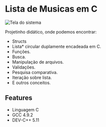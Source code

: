 # Lista de Musicas em C


![Tela do sistema](https://blogger.googleusercontent.com/img/b/R29vZ2xl/AVvXsEjdtKD9abz7VkKx_yvt7GsdN8Mm7aoIOO_Q6ZC_6q0R61EsiT0QQHHSfQ5saRxU9ur5q5nZg8t2i7Vgy_e2LkbU2hR3VX49DjY8ALRUoF0bo4PeqpCM-aRpuJxOXl0WDWu7ADx2JkCSYpQhuMMdAN2WO1kLH8xxlzhMO6sLeeioOwF_TqIFGTeHVK-DUjNB/s498/Screenshot_6.png)


Projetinho didático, onde podemos encontrar:

- Structs
- Lista* circular duplamente encadeada em C.
- Funções.
- Busca.
- Manipulação de arquivos.
- Validações.
- Pesquisa comparativa.
- Iteração sobre lista.
- E outros conceitos.

## Features
- Linguagem C
- GCC 4.9.2
- DEV-C++ 5.11
